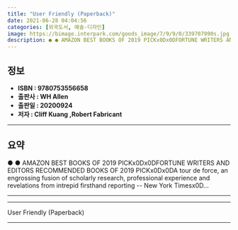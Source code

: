 ```yaml
---
title: "User Friendly (Paperback)"
date: 2021-06-28 04:04:56
categories: [외국도서, 예술-디자인]
image: https://bimage.interpark.com/goods_image/7/9/9/0/339707990s.jpg
description: ● ● AMAZON BEST BOOKS OF 2019 PICKx0Dx0DFORTUNE WRITERS AND EDITORS RECOMMENDED BOOKS OF 2019 PICKx0Dx0DA tour de force, an engrossing fusion of scholarly res
---
```


## **정보**

- **ISBN : 9780753556658**
- **출판사 : WH Allen**
- **출판일 : 20200924**
- **저자 : Cliff Kuang ,Robert Fabricant**

------



## **요약**

●  ●  AMAZON BEST BOOKS OF 2019 PICKx0Dx0DFORTUNE WRITERS AND EDITORS RECOMMENDED BOOKS OF 2019 PICKx0Dx0DA tour de force, an engrossing fusion of scholarly research, professional experience and revelations from intrepid firsthand reporting -- New York Timesx0D... 

------



------


User Friendly (Paperback) 

------


